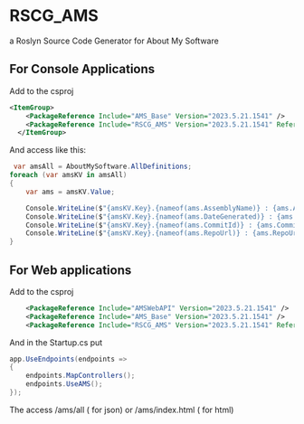# RSCG_AMS
a Roslyn Source Code Generator for About My Software


## For Console Applications

Add to the csproj
```xml 
<ItemGroup>
    <PackageReference Include="AMS_Base" Version="2023.5.21.1541" />
    <PackageReference Include="RSCG_AMS" Version="2023.5.21.1541" ReferenceOutputAssembly="false" OutputItemType="Analyzer" />
  </ItemGroup>
```

And access like this:
```csharp
 var amsAll = AboutMySoftware.AllDefinitions;
foreach (var amsKV in amsAll)
{
    var ams = amsKV.Value;

    Console.WriteLine($"{amsKV.Key}.{nameof(ams.AssemblyName)} : {ams.AssemblyName}");
    Console.WriteLine($"{amsKV.Key}.{nameof(ams.DateGenerated)} : {ams.DateGenerated}");
    Console.WriteLine($"{amsKV.Key}.{nameof(ams.CommitId)} : {ams.CommitId}");
    Console.WriteLine($"{amsKV.Key}.{nameof(ams.RepoUrl)} : {ams.RepoUrl}");
}
```

## For  Web applications

Add to the csproj
```xml 
    <PackageReference Include="AMSWebAPI" Version="2023.5.21.1541" />
    <PackageReference Include="AMS_Base" Version="2023.5.21.1541" />
    <PackageReference Include="RSCG_AMS" Version="2023.5.21.1541" ReferenceOutputAssembly="false" OutputItemType="Analyzer" />

```

And in the Startup.cs put

```csharp
app.UseEndpoints(endpoints =>
{
    endpoints.MapControllers();
    endpoints.UseAMS();
});
```

The access /ams/all ( for json)  or /ams/index.html ( for html)
